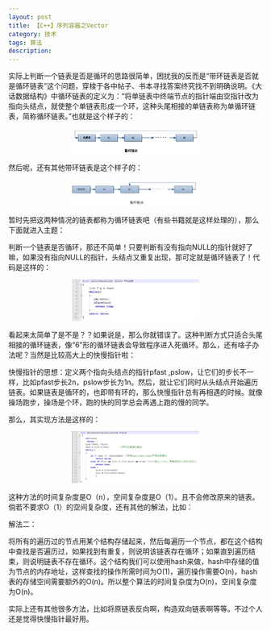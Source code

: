 ```yaml
---
layout: post
title: 【C++】序列容器之Vector
category: 技术
tags: 算法
description: 
---
```

 实际上判断一个链表是否是循环的思路很简单，困扰我的反而是“带环链表是否就是循环链表”这个问题，穿梭于各中帖子、书本寻找答案终究找不到明确说明。《大话数据结构》中循环链表的定义为：“将单链表中终端节点的指针端由空指针改为指向头结点，就使整个单链表形成一个环，这种头尾相接的单链表称为单循环链表，简称循环链表。”也就是这个样子的：

*<center><img src="public/img/126.gif" style="width:50%"></center>*


然后呢，还有其他带环链表是这个样子的：

*<center><img src="public/img/127.png" style="width:50%"></center>*


暂时先把这两种情况的链表都称为循环链表吧（有些书籍就是这样处理的），那么下面就进入主题：

判断一个链表是否循环，那还不简单！只要判断有没有指向NULL的指针就好了嘛，如果没有指向NULL的指针，头结点又重复出现，那可定就是循环链表了！代码是这样的：

*<center><img src="public/img/128.jpg" style="width:50%"></center>*

看起来太简单了是不是？？如果说是，那么你就错误了。这种判断方式只适合头尾相接的循环链表，像“6”形的循环链表会导致程序进入死循环。那么，还有啥子办法呢？当然是比较高大上的快慢指针啦：

快慢指针的思想：定义两个指向头结点的指针pfast ,pslow，让它们的步长不一样，比如pfast步长2n，pslow步长为1n。然后，就让它们同时从头结点开始遍历链表。如果链表是循环的，也即带有环的，那么快慢指针总有再相遇的时候。就像操场跑步，操场是个环，跑的快的同学总会再遇上跑的慢的同学。

那么，其实现方法是这样的：

*<center><img src="public/img/129.jpg" style="width:50%"></center>*

这种方法的时间复杂度是O（n），空间复杂度是O（1）。且不会修改原来的链表。倘若不要求O（1）的空间复杂度，还有其他的解法，比如：

解法二：

将所有的遍历过的节点用某个结构存储起来，然后每遍历一个节点，都在这个结构中查找是否遍历过，如果找到有重复，则说明该链表存在循环；如果直到遍历结束，则说明链表不存在循环。这个结构我们可以使用hash来做，hash中存储的值为节点的内存地址，这样查找的操作所需时间为O(1)，遍历操作需要O(n)，hash表的存储空间需要额外的O(n)。所以整个算法的时间复杂度为O(n)，空间复杂度为O(n)。

实际上还有其他很多方法，比如将原链表反向啊，构造双向链表啊等等。不过个人还是觉得快慢指针最好用。
